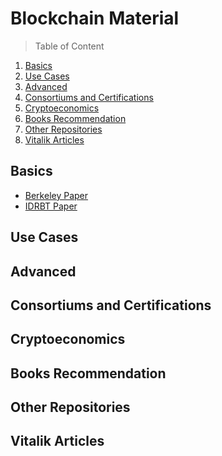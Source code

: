 # Blockchain Material

> Table of Content

1. [Basics](#basics)
2. [Use Cases](#use-cases)
3. [Advanced](#advanced)
4. [Consortiums and Certifications](#consortiums-and-certifications)
5. [Cryptoeconomics](#cryptoeconomics)
6. [Books Recommendation](#books-recommendation)
7. [Other Repositories](#other-repositories)
8. [Vitalik Articles](#vitalik-articles)



**Basics**
---

* [Berkeley Paper](http://scet.berkeley.edu/wp-content/uploads/BlockchainPaper.pdf)
* [IDRBT Paper](http://www.idrbt.ac.in/assets/publications/Best%20Practices/BCT.pdf)




**Use Cases**
---


**Advanced**
---


**Consortiums and Certifications**
---


**Cryptoeconomics**
---


**Books Recommendation**
---


**Other Repositories**
---


**Vitalik Articles**
---
